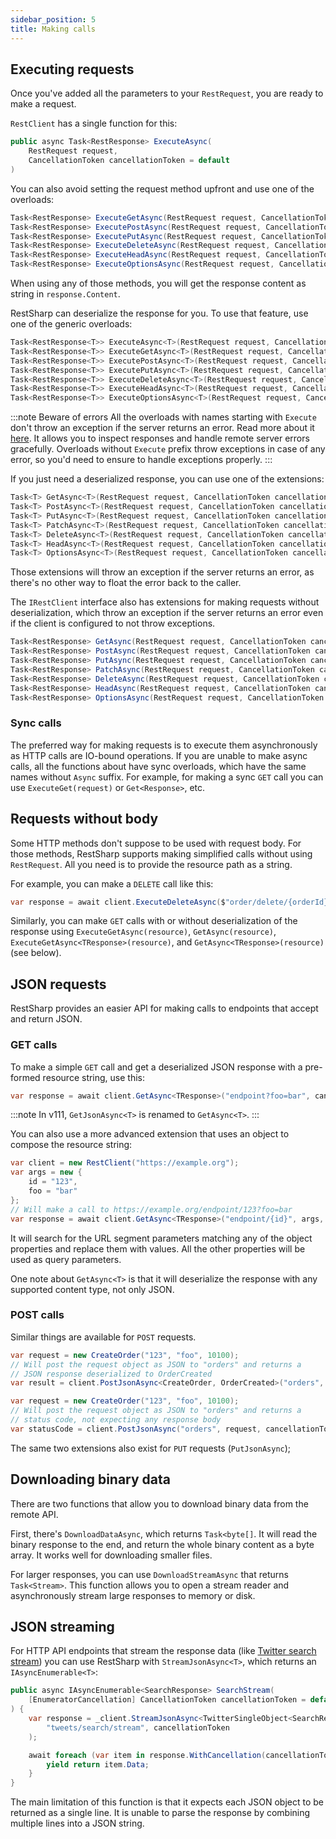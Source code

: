 ```yaml
---
sidebar_position: 5
title: Making calls
---
```


## Executing requests

Once you've added all the parameters to your `RestRequest`, you are ready to make a request.

`RestClient` has a single function for this:

```csharp
public async Task<RestResponse> ExecuteAsync(
    RestRequest request, 
    CancellationToken cancellationToken = default
)
```

You can also avoid setting the request method upfront and use one of the overloads:

```csharp
Task<RestResponse> ExecuteGetAsync(RestRequest request, CancellationToken cancellationToken)
Task<RestResponse> ExecutePostAsync(RestRequest request, CancellationToken cancellationToken)
Task<RestResponse> ExecutePutAsync(RestRequest request, CancellationToken cancellationToken)
Task<RestResponse> ExecuteDeleteAsync(RestRequest request, CancellationToken cancellationToken)
Task<RestResponse> ExecuteHeadAsync(RestRequest request, CancellationToken cancellationToken)
Task<RestResponse> ExecuteOptionsAsync(RestRequest request, CancellationToken cancellationToken)
```

When using any of those methods, you will get the response content as string in `response.Content`.

RestSharp can deserialize the response for you. To use that feature, use one of the generic overloads:

```csharp
Task<RestResponse<T>> ExecuteAsync<T>(RestRequest request, CancellationToken cancellationToken)
Task<RestResponse<T>> ExecuteGetAsync<T>(RestRequest request, CancellationToken cancellationToken)
Task<RestResponse<T>> ExecutePostAsync<T>(RestRequest request, CancellationToken cancellationToken)
Task<RestResponse<T>> ExecutePutAsync<T>(RestRequest request, CancellationToken cancellationToken)
Task<RestResponse<T>> ExecuteDeleteAsync<T>(RestRequest request, CancellationToken cancellationToken)
Task<RestResponse<T>> ExecuteHeadAsync<T>(RestRequest request, CancellationToken cancellationToken)
Task<RestResponse<T>> ExecuteOptionsAsync<T>(RestRequest request, CancellationToken cancellationToken)
```

:::note Beware of errors
All the overloads with names starting with `Execute` don't throw an exception if the server returns an error. Read more about it [here](../advanced/error-handling.md).
It allows you to inspect responses and handle remote server errors gracefully. Overloads without `Execute` prefix throw exceptions in case of any error, so you'd need to ensure to handle exceptions properly.
:::

If you just need a deserialized response, you can use one of the extensions:

```csharp
Task<T> GetAsync<T>(RestRequest request, CancellationToken cancellationToken)
Task<T> PostAsync<T>(RestRequest request, CancellationToken cancellationToken)
Task<T> PutAsync<T>(RestRequest request, CancellationToken cancellationToken)
Task<T> PatchAsync<T>(RestRequest request, CancellationToken cancellationToken)
Task<T> DeleteAsync<T>(RestRequest request, CancellationToken cancellationToken)
Task<T> HeadAsync<T>(RestRequest request, CancellationToken cancellationToken)
Task<T> OptionsAsync<T>(RestRequest request, CancellationToken cancellationToken)
```

Those extensions will throw an exception if the server returns an error, as there's no other way to float the error back to the caller.

The `IRestClient` interface also has extensions for making requests without deserialization, which throw an exception if the server returns an error even if the client is configured to not throw exceptions.

```csharp
Task<RestResponse> GetAsync(RestRequest request, CancellationToken cancellationToken)
Task<RestResponse> PostAsync(RestRequest request, CancellationToken cancellationToken)
Task<RestResponse> PutAsync(RestRequest request, CancellationToken cancellationToken)
Task<RestResponse> PatchAsync(RestRequest request, CancellationToken cancellationToken)
Task<RestResponse> DeleteAsync(RestRequest request, CancellationToken cancellationToken)
Task<RestResponse> HeadAsync(RestRequest request, CancellationToken cancellationToken)
Task<RestResponse> OptionsAsync(RestRequest request, CancellationToken cancellationToken)
``` 

### Sync calls

The preferred way for making requests is to execute them asynchronously as HTTP calls are IO-bound operations.
If you are unable to make async calls, all the functions about have sync overloads, which have the same names without `Async` suffix.
For example, for making a sync `GET` call you can use `ExecuteGet(request)` or `Get<Response>`, etc.

## Requests without body

Some HTTP methods don't suppose to be used with request body. For those methods, RestSharp supports making simplified calls without using `RestRequest`. All you need is to provide the resource path as a string.

For example, you can make a `DELETE` call like this:

```csharp
var response = await client.ExecuteDeleteAsync($"order/delete/{orderId}", cancellationToken);
```

Similarly, you can make `GET` calls with or without deserialization of the response using `ExecuteGetAsync(resource)`, `GetAsync(resource)`, `ExecuteGetAsync<TResponse>(resource)`, and `GetAsync<TResponse>(resource)` (see below).

## JSON requests

RestSharp provides an easier API for making calls to endpoints that accept and return JSON.

### GET calls

To make a simple `GET` call and get a deserialized JSON response with a pre-formed resource string, use this:

```csharp
var response = await client.GetAsync<TResponse>("endpoint?foo=bar", cancellationToken);
```

:::note
In v111, `GetJsonAsync<T>` is renamed to `GetAsync<T>`.
:::

You can also use a more advanced extension that uses an object to compose the resource string:

```csharp
var client = new RestClient("https://example.org");
var args = new {
    id = "123",
    foo = "bar"
};
// Will make a call to https://example.org/endpoint/123?foo=bar
var response = await client.GetAsync<TResponse>("endpoint/{id}", args, cancellationToken);
```

It will search for the URL segment parameters matching any of the object properties and replace them with values. All the other properties will be used as query parameters.

One note about `GetAsync<T>` is that it will deserialize the response with any supported content type, not only JSON.

### POST calls

Similar things are available for `POST` requests.

```csharp
var request = new CreateOrder("123", "foo", 10100);
// Will post the request object as JSON to "orders" and returns a 
// JSON response deserialized to OrderCreated  
var result = client.PostJsonAsync<CreateOrder, OrderCreated>("orders", request, cancellationToken);
```

```csharp
var request = new CreateOrder("123", "foo", 10100);
// Will post the request object as JSON to "orders" and returns a 
// status code, not expecting any response body
var statusCode = client.PostJsonAsync("orders", request, cancellationToken);
```

The same two extensions also exist for `PUT` requests (`PutJsonAsync`);

## Downloading binary data

There are two functions that allow you to download binary data from the remote API.

First, there's `DownloadDataAsync`, which returns `Task<byte[]`. It will read the binary response to the end, and return the whole binary content as a byte array. It works well for downloading smaller files.

For larger responses, you can use `DownloadStreamAsync` that returns `Task<Stream>`. This function allows you to open a stream reader and asynchronously stream large responses to memory or disk.

## JSON streaming

For HTTP API endpoints that stream the response data (like [Twitter search stream](https://developer.twitter.com/en/docs/twitter-api/tweets/filtered-stream/api-reference/get-tweets-search-stream)) you can use RestSharp with `StreamJsonAsync<T>`, which returns an `IAsyncEnumerable<T>`:

```csharp
public async IAsyncEnumerable<SearchResponse> SearchStream(
    [EnumeratorCancellation] CancellationToken cancellationToken = default
) {
    var response = _client.StreamJsonAsync<TwitterSingleObject<SearchResponse>>(
        "tweets/search/stream", cancellationToken
    );

    await foreach (var item in response.WithCancellation(cancellationToken)) {
        yield return item.Data;
    }
}
```

The main limitation of this function is that it expects each JSON object to be returned as a single line. It is unable to parse the response by combining multiple lines into a JSON string.

